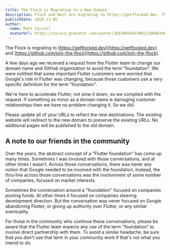 ```yaml
---
title: The Flock is Migrating to a New Domain
description: Flock and Nest are migrating to https://getflocked.dev. This is why.
publishDate: 2024-11-06
author: 
  name: Matt Carroll
  avatarUrl: https://secure.gravatar.com/avatar/2b519036dc508c11b0db3463fffbd8ff
---
```

The Flock is migrating to [https://getflocked.dev](https://getflocked.dev) and
[https://github.com/join-the-flock](https://github.com/join-the-flock).

A few days ago we received a request from the Flutter team to change our domain name and GitHub
organization to avoid the term "foundation". We were notified that some important Flutter customers
were worried that Google's role in Flutter was changing, because those customers use a very specific
definition for the term "foundation".

We're here to accelerate Flutter, not slow it down, so we complied with the request. If something as
minor as a domain name is damaging customer relationships then we have no problem changing it. So
we did.

Please update all of your URLs to reflect the new destinations. The existing website will redirect
to the new domain to preserve the existing URLs. No additional pages will be published to the old
domain.

## A note to our friends in the community
Over the years, the abstract concept of a "Flutter foundation" has come up many times. Sometimes I
was involved with those conversations, and at other times I wasn't. Across those conversations,
there was never any notion that Google needed to be involved with the foundation. Instead, the
thru-line across those conversations was the involvement of some number of companies, focused on
market interests.

Sometimes the conversation around a "foundation" focused on companies pooling funds. At other times
it focused on companies steering development direction. But the conversation was never focused on
Google abandoning Flutter, or giving up authority over Flutter, or any similar eventuality.

For those in the community who continue these conversations, please be aware that the Flutter team
expects any use of the term "foundation" to involve direct partnership with them. To avoid a similar
headache, be sure that you don't use that term in your community work if that's not what you intend
to do.
